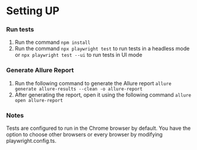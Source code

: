 # Setting UP

### Run tests

1. Run the command `npm install`
2. Run the command `npx playwright test` to run tests in a headless mode or `npx playwright test --ui` to run tests in UI mode

### Generate Allure Report

1. Run the following command to generate the Allure report `allure generate allure-results --clean -o allure-report`
2. After generating the report, open it using the following command `allure open allure-report`

### Notes

Tests are configured to run in the Chrome browser by default. You have the option to choose other browsers or every browser by modifying playwright.config.ts.
